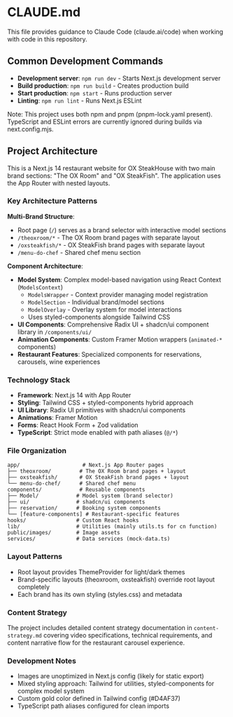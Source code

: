 # CLAUDE.md

This file provides guidance to Claude Code (claude.ai/code) when working with code in this repository.

## Common Development Commands

- **Development server**: `npm run dev` - Starts Next.js development server
- **Build production**: `npm run build` - Creates production build
- **Start production**: `npm start` - Runs production server
- **Linting**: `npm run lint` - Runs Next.js ESLint

Note: This project uses both npm and pnpm (pnpm-lock.yaml present). TypeScript and ESLint errors are currently ignored during builds via next.config.mjs.

## Project Architecture

This is a Next.js 14 restaurant website for OX SteakHouse with two main brand sections: "The OX Room" and "OX SteakFish". The application uses the App Router with nested layouts.

### Key Architecture Patterns

**Multi-Brand Structure**:
- Root page (`/`) serves as a brand selector with interactive model sections
- `/theoxroom/*` - The OX Room brand pages with separate layout
- `/oxsteakfish/*` - OX SteakFish brand pages with separate layout
- `/menu-do-chef` - Shared chef menu section

**Component Architecture**:
- **Model System**: Complex model-based navigation using React Context (`ModelsContext`)
  - `ModelsWrapper` - Context provider managing model registration
  - `ModelSection` - Individual brand/model sections
  - `ModelOverlay` - Overlay system for model interactions
  - Uses styled-components alongside Tailwind CSS
- **UI Components**: Comprehensive Radix UI + shadcn/ui component library in `/components/ui/`
- **Animation Components**: Custom Framer Motion wrappers (`animated-*` components)
- **Restaurant Features**: Specialized components for reservations, carousels, wine experiences

### Technology Stack

- **Framework**: Next.js 14 with App Router
- **Styling**: Tailwind CSS + styled-components hybrid approach
- **UI Library**: Radix UI primitives with shadcn/ui components
- **Animations**: Framer Motion
- **Forms**: React Hook Form + Zod validation
- **TypeScript**: Strict mode enabled with path aliases (`@/*`)

### File Organization

```
app/                    # Next.js App Router pages
├── theoxroom/         # The OX Room brand pages + layout
├── oxsteakfish/       # OX SteakFish brand pages + layout
└── menu-do-chef/      # Shared chef menu
components/            # Reusable components
├── Model/            # Model system (brand selector)
├── ui/               # shadcn/ui components
├── reservation/      # Booking system components
└── [feature-components] # Restaurant-specific features
hooks/                # Custom React hooks
lib/                  # Utilities (mainly utils.ts for cn function)
public/images/        # Image assets
services/             # Data services (mock-data.ts)
```

### Layout Patterns

- Root layout provides ThemeProvider for light/dark themes
- Brand-specific layouts (theoxroom, oxsteakfish) override root layout completely
- Each brand has its own styling (styles.css) and metadata

### Content Strategy

The project includes detailed content strategy documentation in `content-strategy.md` covering video specifications, technical requirements, and content narrative flow for the restaurant carousel experience.

### Development Notes

- Images are unoptimized in Next.js config (likely for static export)
- Mixed styling approach: Tailwind for utilities, styled-components for complex model system
- Custom gold color defined in Tailwind config (#D4AF37)
- TypeScript path aliases configured for clean imports